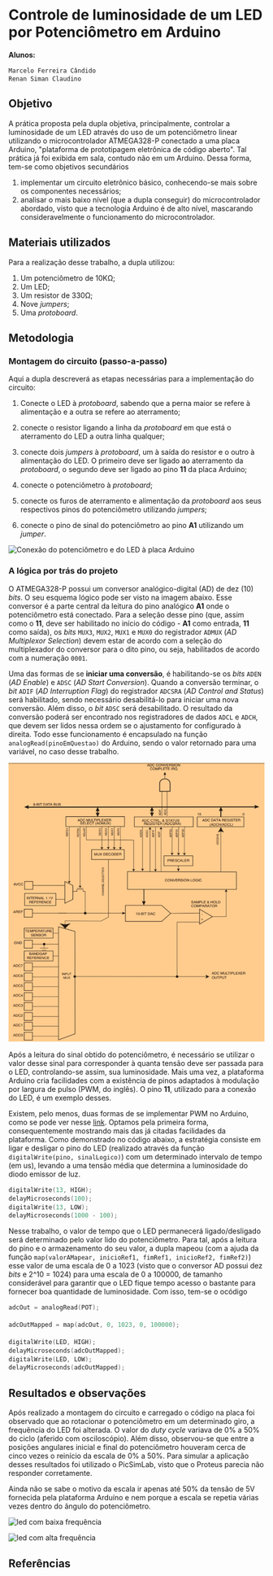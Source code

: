 # Controle de luminosidade de um LED por Potenciômetro em Arduino

**Alunos:** 

    Marcelo Ferreira Cândido
    Renan Siman Claudino

## Objetivo
A prática proposta pela dupla objetiva, principalmente, controlar a luminosidade de um LED
através do uso de um potenciômetro linear utilizando o microcontrolador 
ATMEGA328-P conectado a uma placa Arduino, "plataforma de prototipagem eletrônica de código aberto". 
Tal prática já foi exibida em sala, contudo não em um Arduino. Dessa forma, tem-se como objetivos 
secundários 
1. implementar um circuito eletrônico básico, conhecendo-se mais sobre os componentes necessários; 
1. analisar o mais baixo nível (que a dupla conseguir) do microcontrolador abordado, visto 
    que a tecnologia Arduino é de alto nível, mascarando consideravelmente o funcionamento
    do microcontrolador.

## Materiais utilizados
Para a realização desse trabalho, a dupla utilizou:
1. Um potenciômetro de 10KΩ;
1. Um LED;
1. Um resistor de 330Ω;
1. Nove _jumpers_;
1. Uma _protoboard_.

## Metodologia
### Montagem do circuito (passo-a-passo)
Aqui a dupla descreverá as etapas necessárias para a implementação do circuito:
1. Conecte o LED à _protoboard_, sabendo que a perna maior se refere à alimentação e a outra 
    se refere ao aterramento;
1. conecte o resistor ligando a linha da _protoboard_ em que está o aterramento do LED a outra 
    linha qualquer;
1. conecte dois _jumpers_ à _protoboard_, um à saída do resistor e o outro à alimentação do LED. 
    O primeiro deve ser ligado ao aterramento da _protoboard_, o segundo deve ser ligado ao pino 
    **11** da placa Arduino;

4. conecte o potenciômetro à _protoboard_;
4. conecte os furos de aterramento e alimentação da _protoboard_ aos seus respectivos pinos do 
    potenciômetro utilizando _jumpers_;
4. conecte o pino de sinal do potenciômetro ao pino **A1** utilizando um _jumper_.

![Conexão do potenciômetro e do LED à placa Arduino](schematic-proteus.jpg)

### A lógica por trás do projeto
O ATMEGA328-P possui um conversor analógico-digital (AD) de dez (10) _bits_. O seu esquema lógico 
pode ser visto na imagem abaixo. Esse conversor é a parte central da leitura do pino analógico **A1** 
onde o potenciômetro está conectado. Para a seleção desse pino (que, assim como o **11**, deve ser 
habilitado no início do código - **A1** como entrada, **11** como saída), os _bits_ `MUX3`, `MUX2`, `MUX1` e `MUX0` 
do registrador `ADMUX` (_AD Multiplexor Selection_) devem estar de acordo com a seleção do multiplexador 
do conversor para o dito pino, ou seja, habilitados de acordo com a numeração `0001`.

Uma das formas de se **iniciar uma conversão**, é habilitando-se os _bits_ `ADEN` (_AD Enable_) e `ADSC` 
(_AD Start Conversion_). Quando a conversão terminar, o _bit_ `ADIF` (_AD Interruption Flag_) do registrador
`ADCSRA` (_AD Control and Status_) será habilitado, sendo necessário desabilitá-lo para iniciar uma nova 
conversão. Além disso, o _bit_ `ADSC` será desabilitado. O resultado da conversão poderá ser encontrado 
nos registradores de dados `ADCL` e `ADCH`, que devem ser lidos nessa ordem se o ajustamento for 
configurado à direita. Todo esse funcionamento é encapsulado na função `analogRead(pinoEmQuestao)` do 
Arduino, sendo o valor retornado para uma variável, no caso desse trabalho.

![Esquema lógico do conversor analógico do ATMEGA328-P](images/esquema-conversor-ad.png)

Após a leitura do sinal obtido do potenciômetro, é necessário se utilizar o valor desse sinal para 
corresponder à quanta tensão deve ser passada para o LED, controlando-se assim, sua luminosidade. 
Mais uma vez, a plataforma Arduino cria facilidades com a existência de pinos adaptados à modulação 
por largura de pulso (PWM, do inglês). O pino **11**, utilizado para a conexão do LED, é um exemplo desses.

Existem, pelo menos, duas formas de se implementar PWM no Arduino, como se pode ver nesse
[link](https://www.arduino.cc/en/Tutorial/SecretsOfArduinoPWM). Optamos pela primeira forma, 
consequentemente mostrando mais das já citadas facilidades da plataforma. Como demonstrado no código 
abaixo, a estratégia consiste em ligar e desligar o pino do LED (realizado através da função 
`digitalWrite(pino, sinalLogico)`) com um determinado intervalo de tempo (em us), levando a uma tensão 
média que determina a luminosidade do diodo emissor de luz.
```C++
digitalWrite(13, HIGH);
delayMicroseconds(100);
digitalWrite(13, LOW);
delayMicroseconds(1000 - 100);
``` 

Nesse trabalho, o valor de tempo que o LED permanecerá ligado/desligado será determinado pelo valor 
lido do potenciômetro. Para tal, após a leitura do pino e o armazenamento do seu valor, a dupla mapeou 
(com a ajuda da função `map(valorAMapear, inicioRef1, fimRef1, inicioRef2, fimRef2)`) esse valor de uma 
escala de 0 a 1023 (visto que o conversor AD possui dez _bits_ e 2^10 = 1024) para uma escala de 
0 a 100000, de tamanho considerável para garantir que o LED fique tempo acesso o bastante para 
fornecer boa quantidade de luminosidade. Com isso, tem-se o ocódigo
```C++
adcOut = analogRead(POT);

adcOutMapped = map(adcOut, 0, 1023, 0, 100000);

digitalWrite(LED, HIGH);
delayMicroseconds(adcOutMapped);
digitalWrite(LED, LOW);
delayMicroseconds(adcOutMapped);
```

## Resultados e observações
Após realizado a montagem do circuito e carregado o código na placa foi observado que ao 
rotacionar o potenciômetro em um determinado giro, a frequência do LED foi alterada. O valor do _duty cycle_ 
variava de 0% a 50% do ciclo (aferido com osciloscópio). Além disso, observou-se que entre a posições 
angulares inicial e final do potenciômetro houveram cerca de cinco vezes o reinício da escala de 0% a 50%. 
Para simular a aplicação desses resultados foi utilizado o PicSimLab, visto que o Proteus parecia não 
responder corretamente.

Ainda não se sabe o motivo da escala ir apenas até 50% da tensão de 5V fornecida pela plataforma Arduíno 
e nem porque a escala se repetia várias vezes dentro do ângulo do potenciômetro.  

![led com baixa frequência](led-st1.jpg)

![led com alta frequência](led-st2.jpg)

## Referências
